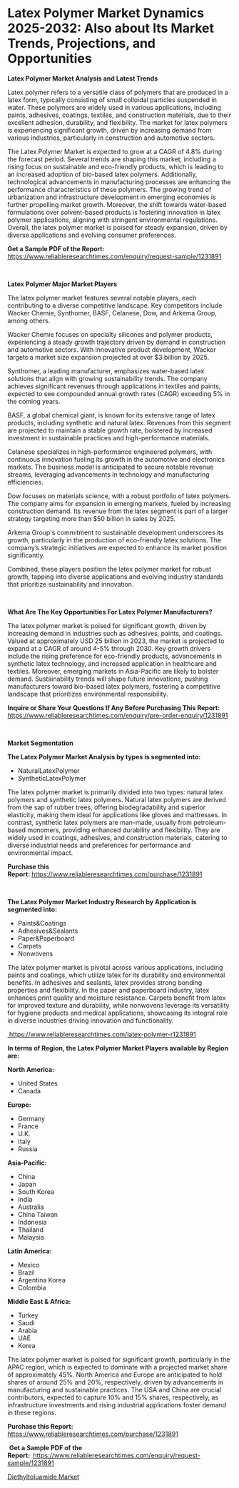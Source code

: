 <p><h1>Latex Polymer Market Dynamics 2025-2032: Also about Its Market Trends, Projections, and Opportunities</h1></p><p><strong>Latex Polymer Market Analysis and Latest Trends</strong></p>
<p><p>Latex polymer refers to a versatile class of polymers that are produced in a latex form, typically consisting of small colloidal particles suspended in water. These polymers are widely used in various applications, including paints, adhesives, coatings, textiles, and construction materials, due to their excellent adhesion, durability, and flexibility. The market for latex polymers is experiencing significant growth, driven by increasing demand from various industries, particularly in construction and automotive sectors.</p><p>The Latex Polymer Market is expected to grow at a CAGR of 4.8% during the forecast period. Several trends are shaping this market, including a rising focus on sustainable and eco-friendly products, which is leading to an increased adoption of bio-based latex polymers. Additionally, technological advancements in manufacturing processes are enhancing the performance characteristics of these polymers. The growing trend of urbanization and infrastructure development in emerging economies is further propelling market growth. Moreover, the shift towards water-based formulations over solvent-based products is fostering innovation in latex polymer applications, aligning with stringent environmental regulations. Overall, the latex polymer market is poised for steady expansion, driven by diverse applications and evolving consumer preferences.</p></p>
<p><strong>Get a Sample PDF of the Report:&nbsp;</strong> <a href="https://www.reliableresearchtimes.com/enquiry/request-sample/1231891?utm_campaign=3070&utm_medium=2&utm_source=Github&utm_content=ia&utm_term=31032025&utm_id=latex-polymer">https://www.reliableresearchtimes.com/enquiry/request-sample/1231891</a></p>
<p>&nbsp;</p>
<p><strong>Latex Polymer Major Market Players</strong></p>
<p><p>The latex polymer market features several notable players, each contributing to a diverse competitive landscape. Key competitors include Wacker Chemie, Synthomer, BASF, Celanese, Dow, and Arkema Group, among others. </p><p>Wacker Chemie focuses on specialty silicones and polymer products, experiencing a steady growth trajectory driven by demand in construction and automotive sectors. With innovative product development, Wacker targets a market size expansion projected at over $3 billion by 2025.</p><p>Synthomer, a leading manufacturer, emphasizes water-based latex solutions that align with growing sustainability trends. The company achieves significant revenues through applications in textiles and paints, expected to see compounded annual growth rates (CAGR) exceeding 5% in the coming years.</p><p>BASF, a global chemical giant, is known for its extensive range of latex products, including synthetic and natural latex. Revenues from this segment are projected to maintain a stable growth rate, bolstered by increased investment in sustainable practices and high-performance materials.</p><p>Celanese specializes in high-performance engineered polymers, with continuous innovation fueling its growth in the automotive and electronics markets. The business model is anticipated to secure notable revenue streams, leveraging advancements in technology and manufacturing efficiencies.</p><p>Dow focuses on materials science, with a robust portfolio of latex polymers. The company aims for expansion in emerging markets, fueled by increasing construction demand. Its revenue from the latex segment is part of a larger strategy targeting more than $50 billion in sales by 2025.</p><p>Arkema Group's commitment to sustainable development underscores its growth, particularly in the production of eco-friendly latex solutions. The company’s strategic initiatives are expected to enhance its market position significantly.</p><p>Combined, these players position the latex polymer market for robust growth, tapping into diverse applications and evolving industry standards that prioritize sustainability and innovation.</p></p>
<p>&nbsp;</p>
<p><strong>What Are The Key Opportunities For Latex Polymer Manufacturers?</strong></p>
<p><p>The latex polymer market is poised for significant growth, driven by increasing demand in industries such as adhesives, paints, and coatings. Valued at approximately USD 25 billion in 2023, the market is projected to expand at a CAGR of around 4-5% through 2030. Key growth drivers include the rising preference for eco-friendly products, advancements in synthetic latex technology, and increased application in healthcare and textiles. Moreover, emerging markets in Asia-Pacific are likely to bolster demand. Sustainability trends will shape future innovations, pushing manufacturers toward bio-based latex polymers, fostering a competitive landscape that prioritizes environmental responsibility.</p></p>
<p><strong>Inquire or Share Your Questions If Any Before Purchasing This Report:</strong> <a href="https://www.reliableresearchtimes.com/enquiry/pre-order-enquiry/1231891?utm_campaign=3070&utm_medium=2&utm_source=Github&utm_content=ia&utm_term=31032025&utm_id=latex-polymer">https://www.reliableresearchtimes.com/enquiry/pre-order-enquiry/1231891</a></p>
<p>&nbsp;</p>
<p><strong>Market Segmentation</strong></p>
<p><strong>The Latex Polymer Market Analysis by types is segmented into:</strong></p>
<p><ul><li>NaturalLatexPolymer</li><li>SyntheticLatexPolymer</li></ul></p>
<p><p>The latex polymer market is primarily divided into two types: natural latex polymers and synthetic latex polymers. Natural latex polymers are derived from the sap of rubber trees, offering biodegradability and superior elasticity, making them ideal for applications like gloves and mattresses. In contrast, synthetic latex polymers are man-made, usually from petroleum-based monomers, providing enhanced durability and flexibility. They are widely used in coatings, adhesives, and construction materials, catering to diverse industrial needs and preferences for performance and environmental impact.</p></p>
<p><strong>Purchase this Report:&nbsp;</strong><a href="https://www.reliableresearchtimes.com/purchase/1231891?utm_campaign=3070&utm_medium=2&utm_source=Github&utm_content=ia&utm_term=31032025&utm_id=latex-polymer">https://www.reliableresearchtimes.com/purchase/1231891</a></p>
<p>&nbsp;</p>
<p><strong>The Latex Polymer Market Industry Research by Application is segmented into:</strong></p>
<p><ul><li>Paints&Coatings</li><li>Adhesives&Sealants</li><li>Paper&Paperboard</li><li>Carpets</li><li>Nonwovens</li></ul></p>
<p><p>The latex polymer market is pivotal across various applications, including paints and coatings, which utilize latex for its durability and environmental benefits. In adhesives and sealants, latex provides strong bonding properties and flexibility. In the paper and paperboard industry, latex enhances print quality and moisture resistance. Carpets benefit from latex for improved texture and durability, while nonwovens leverage its versatility for hygiene products and medical applications, showcasing its integral role in diverse industries driving innovation and functionality.</p></p>
<p><a href="https://www.reliableresearchtimes.com/latex-polymer-r1231891?utm_campaign=3070&utm_medium=2&utm_source=Github&utm_content=ia&utm_term=31032025&utm_id=latex-polymer">&nbsp;https://www.reliableresearchtimes.com/latex-polymer-r1231891</a></p>
<p><strong>In terms of Region, the Latex Polymer Market Players available by Region are:</strong></p>
<p>
    <p> <strong> North America: </strong>
        <ul>
            <li>United States</li>
            <li>Canada</li>
        </ul>
        </p> 
    <p> <strong> Europe: </strong>
        <ul>
            <li>Germany</li>
            <li>France</li>
            <li>U.K.</li>
            <li>Italy</li>
            <li>Russia</li>
        </ul>
        </p> 
    <p> <strong> Asia-Pacific: </strong>
        <ul>
            <li>China</li>
            <li>Japan</li>
            <li>South Korea</li>
            <li>India</li>
            <li>Australia</li>
            <li>China Taiwan</li>
            <li>Indonesia</li>
            <li>Thailand</li>
            <li>Malaysia</li>
        </ul>
        </p> 
    <p> <strong> Latin America: </strong>
        <ul>
            <li>Mexico</li>
            <li>Brazil</li>
            <li>Argentina Korea</li>
            <li>Colombia</li>
        </ul>
        </p> 
    <p> <strong> Middle East & Africa: </strong>
        <ul>
            <li>Turkey</li>
            <li>Saudi</li>
            <li>Arabia</li>
            <li>UAE</li>
            <li>Korea</li>
        </ul>
    </p>
    </p>
<p><p>The latex polymer market is poised for significant growth, particularly in the APAC region, which is expected to dominate with a projected market share of approximately 45%. North America and Europe are anticipated to hold shares of around 25% and 20%, respectively, driven by advancements in manufacturing and sustainable practices. The USA and China are crucial contributors, expected to capture 10% and 15% shares, respectively, as infrastructure investments and rising industrial applications foster demand in these regions.</p></p>
<p><strong>Purchase this Report: </strong><a href="https://www.reliableresearchtimes.com/purchase/1231891?utm_campaign=3070&utm_medium=2&utm_source=Github&utm_content=ia&utm_term=31032025&utm_id=latex-polymer">https://www.reliableresearchtimes.com/purchase/1231891</a></p>
<p>&nbsp;<strong>Get a Sample PDF of the Report:&nbsp;&nbsp;</strong><a href="https://www.reliableresearchtimes.com/enquiry/request-sample/1231891?utm_campaign=3070&utm_medium=2&utm_source=Github&utm_content=ia&utm_term=31032025&utm_id=latex-polymer">https://www.reliableresearchtimes.com/enquiry/request-sample/1231891</a></p>
<p><strong></strong></p>
<p><p><a href="https://github.com/ziwersekos/Market-Research-Report-List-1/blob/main/diethyltoluamide-market.md?utm_campaign=3070&utm_medium=2&utm_source=Github&utm_content=ia&utm_term=31032025&utm_id=latex-polymer">Diethyltoluamide Market</a></p></p>